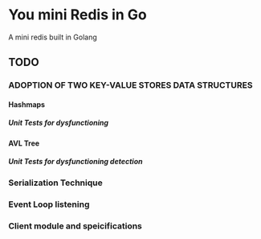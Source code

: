 # You mini Redis in Go
A mini redis built in Golang

## TODO
### ADOPTION OF TWO KEY-VALUE STORES DATA STRUCTURES
#### Hashmaps
##### Unit Tests for dysfunctioning
#### AVL Tree
##### Unit Tests for dysfunctioning detection
### Serialization Technique 
### Event Loop listening
### Client module and speicifications
